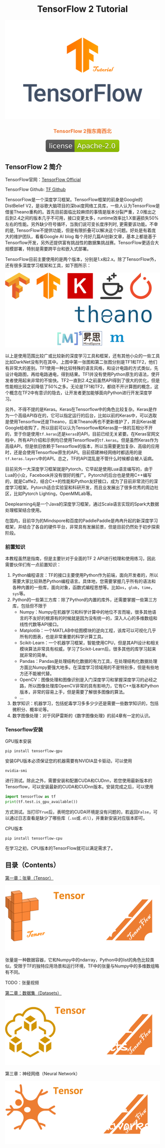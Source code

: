 <h1><center>TensorFlow 2 Tutorial</center></h1>
<center><img src="./TF_logo.png" /></center>

<div align="center">
    <div style="color: #EF7731;">
    	<h3>
        	TensorFlow 2指东南西北
        </h3>
    </div>
    <img src="resources/apache.svg"/>
</div>



## TensorFlow 2 简介

TensorFlow官网：[TensorFlow Official](https://tensorflow.org)

TensorFlow Github: [TF Github](https://github.com/tensorflow/tensorflow)

TensoorFlow是一个深度学习框架。TensorFlow框架的前身是Google的DistBelief V2，是谷歌大脑项目的深bai度网络工具库，一些人认为TensorFlow是借鉴Theano重构的。首先目前面临比较麻烦的事情是版本分裂严重，2.0推出之后到2.4之间的版本几乎不可用，接口变更太多，runtime效率比1.X普遍损失50%左右的性能。另外缺少符号循环，当我们说可变长度序列时, 更需要该功能。不幸的是, TensorFlow不提供功能，但是有限折叠可以解决这个问题。好处是有着庞大的维护团队，看看Google AI blog 每个月好几篇AI创新文章，基本上都是基于Tensorflow开发，另外还提供富有挑战性的数据集挑战赛。TensorFlow更适合大规模部署，特别是需要跨平台和嵌入式部署。

TensorFlow目前主要使用的是两个版本，分别是1.x和2.x。除了TensorFlow外，还有很多深度学习框架和工具，如下图所示：

![](resources/DL_toolkits.png)

以上是使用范围比较广或比较新的深度学习工具和框架，还有其他小众的一些工具比如DarkNet没有列在其中。上图中第一张图和第二张图分别是TF1和TF2，他们有非常大的差别。TF1使用一种比较特殊的语言风格，和设计电路的方式类似，先设计电路图，再给电路通电，得到结果。TF1并没有使用Python原生的语法，使开发者使用起来非常的不愉快。TF2一直到2.4之前虽然API得到了很大的优化，但是性能相比较之前降低了50%之多。无论是TF1和TF2，都绕不开计算图的概念，这个概念在TF2中有意识的隐去，让开发者更加能够面向Python进行开发深度学习。

另外，不得不提的是Keras。Keras在Tensorflow中的角色比较复杂。Keras是作为一个高级API存在的，它可以指定运行的后台，比如以前的Keras中，可以选取是使用Tensorflow还是Theano，后来Theano再也不更新维护了，并且Keras被Google给收购了，所以目前可以认为Tensorflow和Keras是一体的互相分不开的，至于你是使用`tf.keras`还是`keras`的API，目前已经无关紧要。在Keras官网文档中，所有API介绍和示例均已使用Tensorflow的`tf.keras`。但是虽然Keras作为高级API，但是依旧依赖于Tensorflow的版本，所以当需要更加复杂、高级的应用时，还是会使用Tensorflow原生的API。目前搭建神经网络时都适用的是`tf.keras.layers`中的API。总之，TF的API混乱是不管什么时候都会被人诟病。

目前另外一大深度学习框架就是Pytorch，它早起是使用Lua语言编写的，由于Lua的小众，Facebook并没有很好的推广。Pytorch的后台也是使用C++编写的，就是Caffe2，结合C++的性能和Python友好接口，成为了目前非常流行的深度学习框架。Pytorch适合实验室和科研开发，而且业发展出了很多优秀的周边社区，比如Pytorch Lighting，OpenMMLab等。

Deeplearning4j是一个Java的深度学习框架，通过Scala语言实现的Spark大数据处理框架结合使用。

在国内，目前华为的Mindspore和百度的PaddlePaddle是冉冉升起的新深度学习框架，并结合了各自的硬件平台，非常具有发展前景，但是目前仍然处于初步探索阶段。

### 前置知识

本教程虽然是指南，但是主要针对于全面的TF 2 API进行梳理和使用练习，因此需要伙伴们有一点前置知识：

1. Python编程语言：TF的接口主要使用Python作为前端，面向开发者的，所以需要大家比较熟悉Python编程语言。具体地，您需要掌握几乎所有的语法和各种内置的一些库，面向对象，函数式编程思想等。比如`os`，`glob`，`time`，`sys`等。
2. Python的一些第三方库：除了Python的内置的库外，还需要掌握一些第三方库，包括但不限于
   - Numpy：Numpy在机器学习和科学计算中的地位不言而喻，很多其他语言的不友好的根源有的时候就是因为没有统一的，深入人心的多维数组和线性代数等API接口。
   - Matplotlib：一个MATLAB中绘图模块的逆向工程，该库可以可视化几乎所有的图表，也是非常重要的科学计算工具。
   - Scikit-Learn：一个机器学习框架，智能使用CPU，但是其API设计和相关模块算法非常具有权威，学习了Scikit-Learn后，很多其他的库学习起来就非常的简单。
   - Pandas：Pandas是处理结构化数据的有力工具，在处理结构化数据处理方面比Numpy要强大地多。在深度学习领域用的不是特别多，但是有些地方还不能被代替。
   - OpenCV：图像处理和图像识别是入门深度学习和掌握深度学习的必经之路，所以图像处理库OpenCV非常的具有影响力，它有C++版本和Python版本，非常的容易上手，但是需要了解很多图像的算法。
   - ...
3. 数学知识：机器学习，包括蛇毒学习多多少少还是需要一些数学知识的，包括微积分、概率论等。
4. 数字图像处理：对于冈萨雷斯的《数字图像处理》的前4章有一定的认识。

### Tensorflow安装

GPU版本安装

```shell
pip install tensorflow-gpu
```

安装GPU版本必须保证您的机器需要有NVIDIA显卡驱动，可以使用

```shell
nvidia-smi
```

进行测试。除此之外，需要安装和配置CUDA和CUDnn，若您使用最新版本的Tensorflow，可以安装最新的CUDA和CUDnn版本。安装完成之后，可以使用

```python
import tensorflow as tf
print(tf.test.is_gpu_available())
```

方式测试。当打印`True`后，表明您的CUDA环境是没有问题的，若返回`False`，可以通过日志查看是缺少了哪些库（`.so`或`.dll`），并重新安装对应版本即可。



CPU版本

```shell
pip install tensorflow-cpu
```

在学习之初，CPU版本的TensorFlow就可以满足需求了。

## 目录（Contents）

[第一章：张量（Tensor）](https://github.com/Meimin-Wang/Tensorflow-2_Tutorial/blob/main/第一章%20张量（Tensor）/README.md)

![CH-1_cover](./resources/ch1_cover.png)

张量是一种数据容器，它和Numpy中的ndarray，Python中的list的角色比较类似。受限于TF的独特应用场景和运行环境，TF中的张量与Numpy中的多维数组略有不同。

TODO：张量视频

[第二章：数据集（Datasets）](https://github.com/Meimin-Wang/Tensorflow-2_Tutorial/tree/main/第二章%20数据集（Datasets）)

![](./resources/ch2_cover.png)

第三章：神经网络（Neural Network）

![](./resources/ch3_cover.png)

